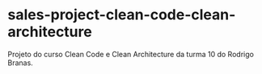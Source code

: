 # sales-project-clean-code-clean-architecture
Projeto do curso Clean Code e Clean Architecture da turma 10 do Rodrigo Branas.
